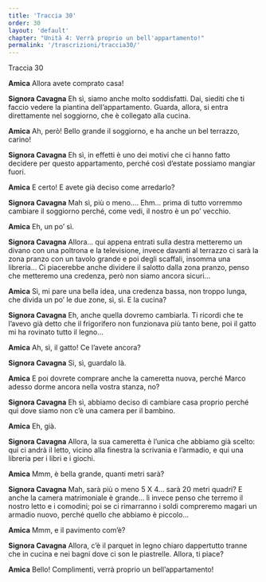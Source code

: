 ```yaml
---
title: 'Traccia 30'
order: 30
layout: 'default'
chapter: "Unità 4: Verrà proprio un bell'appartamento!"
permalink: '/trascrizioni/traccia30/'
---
```


Traccia 30

**Amica** Allora avete comprato casa!

**Signora Cavagna** Eh sì, siamo anche molto soddisfatti. Dai, siediti che ti faccio vedere la piantina dell’appartamento. Guarda, allora, si entra direttamente nel soggiorno, che è collegato alla cucina.

**Amica** Ah, però! Bello grande il soggiorno, e ha anche un bel terrazzo, carino!

**Signora Cavagna** Eh sì, in effetti è uno dei motivi che ci hanno fatto decidere per questo appartamento, perché così d’estate possiamo mangiar fuori.

**Amica** E certo! E avete già deciso come arredarlo?

**Signora Cavagna** Mah sì, più o meno.... Ehm... prima di tutto vorremmo cambiare il soggiorno perché, come vedi, il nostro è un po’ vecchio.

**Amica** Eh, un po’ sì.

**Signora Cavagna** Allora... qui appena entrati sulla destra metteremo un divano con una poltrona e la televisione, invece davanti al terrazzo ci sarà la zona pranzo con un tavolo grande e poi degli scaffali, insomma una libreria... Ci piacerebbe anche dividere il salotto dalla zona pranzo, penso che metteremo una credenza, però non siamo ancora sicuri...

**Amica** Sì, mi pare una bella idea, una credenza bassa, non troppo lunga, che divida un po’ le due zone, sì, sì. E la cucina?

**Signora Cavagna** Eh, anche quella dovremo cambiarla. Ti ricordi che te l’avevo già detto che il frigorifero non funzionava più tanto bene, poi il gatto mi ha rovinato tutto il legno...

**Amica** Ah, sì, il gatto! Ce l’avete ancora?

**Signora Cavagna** Sì, sì, guardalo là.

**Amica** E poi dovrete comprare anche la cameretta nuova, perché Marco adesso dorme ancora nella vostra stanza, no?

**Signora Cavagna** Eh sì, abbiamo deciso di cambiare casa proprio perché qui dove siamo non c’è una camera per il bambino.

**Amica** Eh, già.

**Signora Cavagna** Allora, la sua cameretta è l’unica che abbiamo già scelto: qui ci andrà il letto, vicino alla finestra la scrivania e l’armadio, e qui una libreria per i libri e i giochi.

**Amica** Mmm, è bella grande, quanti metri sarà?

**Signora Cavagna** Mah, sarà più o meno 5 X 4... sarà 20 metri quadri? E anche la camera matrimoniale è grande... lì invece penso che terremo il nostro letto e i comodini; poi se ci rimarranno i soldi compreremo magari un armadio nuovo, perché quello che abbiamo è piccolo...

**Amica** Mmm, e il pavimento com’è?

**Signora Cavagna** Allora, c’è il parquet in legno chiaro dappertutto tranne che in cucina e nei bagni dove ci son le piastrelle. Allora, ti piace?

**Amica** Bello! Complimenti, verrà proprio un bell’appartamento!
